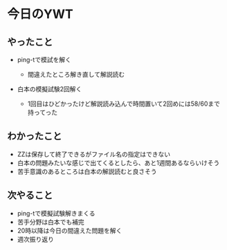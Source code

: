 # 今日のYWT

## やったこと

- ping-tで模試を解く
  - 間違えたところ解き直して解説読む

- 白本の模擬試験2回解く
  - 1回目はひどかったけど解説読み込んで時間置いて2回めには58/60まで持ってった

## わかったこと

- ZZは保存して終了できるがファイル名の指定はできない
- 白本の問題みたいな感じで出てくるとしたら、あと1週間あるならいけそう
- 苦手意識のあるところは白本の解説読むと良さそう

## 次やること

- ping-tで模擬試験解きまくる
- 苦手分野は白本でも補完
- 20時以降は今日の間違えた問題を解く
- 週次振り返り
